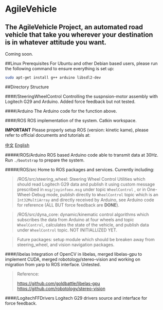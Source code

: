 # AgileVehicle
## The AgileVehicle Project, an automated road vehicle that take you wherever your destination is in whatever attitude you want.
Coming soon.

##Linux Prerequisites
For Ubuntu and other Debian based users, please run the following command to ensure everything is set up:

```sh
sudo apt-get install g++ arduino libsdl2-dev
```

##Directory Structure

####/SteeringWheelControl
Controlling the suspnsion-motor assembly with Logitech G29 and Arduino. Added force feedback but not tested.

####/Arduino
The Arduino code for the function above.

####/ROS
ROS implementation of the system. Catkin workspace.

**IMPORTANT** Please properly setup ROS (version: kinetic kame), please refer to official documents and tutorials at:

[中文](http://wiki.ros.org/cn/ROS/Tutorials)
[English](http://wiki.ros.org/ROS/Tutorials)


#####/ROS/Arduino
ROS based Arduino code able to transmit data at 30Hz. Run `./bootstrap` to prepare the system.

#####/ROS/src
Home to ROS packages and services. Currently including:

> /ROS/src/steering_wheel: Steering Wheel Control Utilities which should read Logitech G29 data and publish it using custom message prescribed in `msg/joyinfoex.msg` under topic `WheelControl` , or in One-Wheel-Debug mode, publish directly to `WheelControl` topic which is an `Int32MultiArray` and directly received by Arduino, see Arduino code for reference (ALL BUT force feedback are **DONE**).

> /ROS/src/dyna_core: dynamic/kinematic control algorithms which subscribes the data from Arduino at four wheels and topic `WheelControl`, calculates the state of the vehicle, and publish data under `WheelControl` topic. NOT INITIALLIZED YET.

> Future packages: setup module which should be breaken away from steering_wheel, and vision navigation packages.


####/libelas
Integration of OpenCV in libelas, merged libelas-gpu to implement CUDA, merged robotology/stereo-vision and working on migration from yarp to ROS interface. Untested.
> Reference:
> 
> https://github.com/goldbattle/libelas-gpu
> https://github.com/robotology/stereo-vision

####/LogitechFFDrivers
Logitech G29 drivers source and interface for force feedback.

